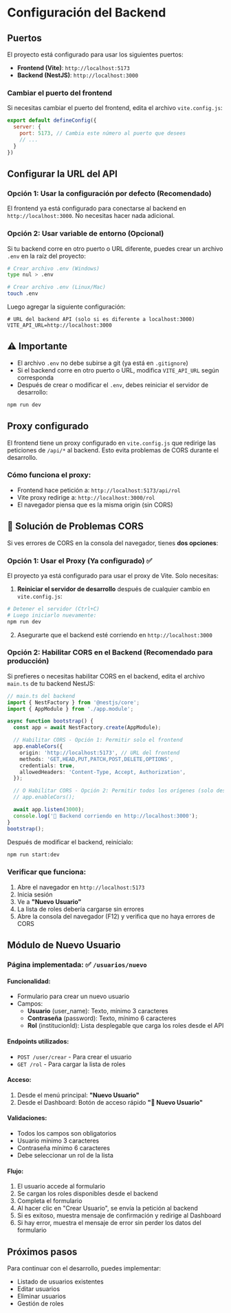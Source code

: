 # Configuración del Backend

## Puertos

El proyecto está configurado para usar los siguientes puertos:

- **Frontend (Vite)**: `http://localhost:5173`
- **Backend (NestJS)**: `http://localhost:3000`

### Cambiar el puerto del frontend

Si necesitas cambiar el puerto del frontend, edita el archivo `vite.config.js`:

```js
export default defineConfig({
  server: {
    port: 5173, // Cambia este número al puerto que desees
    // ...
  }
})
```

## Configurar la URL del API

### Opción 1: Usar la configuración por defecto (Recomendado)

El frontend ya está configurado para conectarse al backend en `http://localhost:3000`. No necesitas hacer nada adicional.

### Opción 2: Usar variable de entorno (Opcional)

Si tu backend corre en otro puerto o URL diferente, puedes crear un archivo `.env` en la raíz del proyecto:

```bash
# Crear archivo .env (Windows)
type nul > .env

# Crear archivo .env (Linux/Mac)
touch .env
```

Luego agregar la siguiente configuración:

```env
# URL del backend API (solo si es diferente a localhost:3000)
VITE_API_URL=http://localhost:3000
```

## ⚠️ Importante

- El archivo `.env` no debe subirse a git (ya está en `.gitignore`)
- Si el backend corre en otro puerto o URL, modifica `VITE_API_URL` según corresponda
- Después de crear o modificar el `.env`, debes reiniciar el servidor de desarrollo:

```bash
npm run dev
```

## Proxy configurado

El frontend tiene un proxy configurado en `vite.config.js` que redirige las peticiones de `/api/*` al backend. Esto evita problemas de CORS durante el desarrollo.

### Cómo funciona el proxy:

- Frontend hace petición a: `http://localhost:5173/api/rol`
- Vite proxy redirige a: `http://localhost:3000/rol`
- El navegador piensa que es la misma origin (sin CORS)

## 🚨 Solución de Problemas CORS

Si ves errores de CORS en la consola del navegador, tienes **dos opciones**:

### Opción 1: Usar el Proxy (Ya configurado) ✅

El proyecto ya está configurado para usar el proxy de Vite. Solo necesitas:

1. **Reiniciar el servidor de desarrollo** después de cualquier cambio en `vite.config.js`:
```bash
# Detener el servidor (Ctrl+C)
# Luego iniciarlo nuevamente:
npm run dev
```

2. Asegurarte que el backend esté corriendo en `http://localhost:3000`

### Opción 2: Habilitar CORS en el Backend (Recomendado para producción)

Si prefieres o necesitas habilitar CORS en el backend, edita el archivo `main.ts` de tu backend NestJS:

```typescript
// main.ts del backend
import { NestFactory } from '@nestjs/core';
import { AppModule } from './app.module';

async function bootstrap() {
  const app = await NestFactory.create(AppModule);

  // Habilitar CORS - Opción 1: Permitir solo el frontend
  app.enableCors({
    origin: 'http://localhost:5173', // URL del frontend
    methods: 'GET,HEAD,PUT,PATCH,POST,DELETE,OPTIONS',
    credentials: true,
    allowedHeaders: 'Content-Type, Accept, Authorization',
  });

  // O Habilitar CORS - Opción 2: Permitir todos los orígenes (solo desarrollo)
  // app.enableCors();

  await app.listen(3000);
  console.log('🚀 Backend corriendo en http://localhost:3000');
}
bootstrap();
```

Después de modificar el backend, reinícialo:
```bash
npm run start:dev
```

### Verificar que funciona:

1. Abre el navegador en `http://localhost:5173`
2. Inicia sesión
3. Ve a **"Nuevo Usuario"**
4. La lista de roles debería cargarse sin errores
5. Abre la consola del navegador (F12) y verifica que no haya errores de CORS

## Módulo de Nuevo Usuario

### Página implementada: ✅ `/usuarios/nuevo`

#### Funcionalidad:
- Formulario para crear un nuevo usuario
- Campos:
  - **Usuario** (user_name): Texto, mínimo 3 caracteres
  - **Contraseña** (password): Texto, mínimo 6 caracteres
  - **Rol** (institucionId): Lista desplegable que carga los roles desde el API

#### Endpoints utilizados:
- `POST /user/crear` - Para crear el usuario
- `GET /rol` - Para cargar la lista de roles

#### Acceso:
1. Desde el menú principal: **"Nuevo Usuario"**
2. Desde el Dashboard: Botón de acceso rápido **"👤 Nuevo Usuario"**

#### Validaciones:
- Todos los campos son obligatorios
- Usuario mínimo 3 caracteres
- Contraseña mínimo 6 caracteres
- Debe seleccionar un rol de la lista

#### Flujo:
1. El usuario accede al formulario
2. Se cargan los roles disponibles desde el backend
3. Completa el formulario
4. Al hacer clic en "Crear Usuario", se envía la petición al backend
5. Si es exitoso, muestra mensaje de confirmación y redirige al Dashboard
6. Si hay error, muestra el mensaje de error sin perder los datos del formulario

## Próximos pasos

Para continuar con el desarrollo, puedes implementar:
- Listado de usuarios existentes
- Editar usuarios
- Eliminar usuarios
- Gestión de roles

